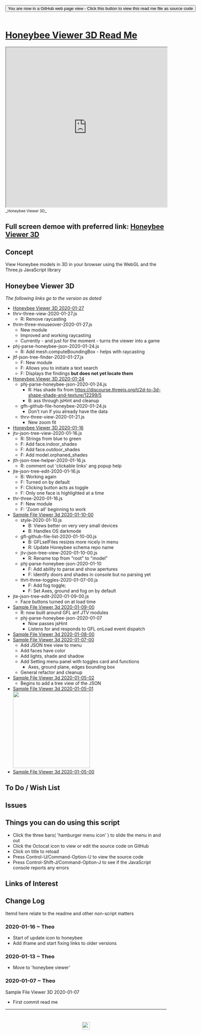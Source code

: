
<span style=display:none; >[You are now in a GitHub source code view - click this link to view Read Me file as a web page]( https://ladybug.tools/www.ladybug.tools/honeybee-viewer/viewer-3d/README.md "View file as a web page." ) </span>

<div><input type=button class = "btn btn-secondary btn-sm" onclick=window.location.href="https://github.com/ladybug-tools/honeybee-viewer/tree/master/viewer-3d/README.md"
value="You are now in a GitHub web page view - Click this button to view this read me file as source code" ></div>

<br>

# [Honeybee Viewer 3D Read Me]( #README.md )


<iframe src=https://ladybug.tools/honeybee-viewer/viewer-3d/ width=100% height=500px >Iframes are not viewable in GitHub source code views</iframe>
_<small>Honeybee Viewer 3D</small>_


## Full screen demoe with preferred link: [Honeybee Viewer 3D]( https://ladybug.tools/honeybee-viewer/viewer-3d/index.html )


## Concept

View Honeybee models in 3D in your browser using the WebGL and the Three.js JavaScript library


## Honeybee Viewer 3D

_The following links go to the version as dated_


* [Honeybee Viewer 3D 2020-01-27]( https://www.ladybug.tools/honeybee-viewer/viewer-3d/v-2020-01-27/honeybee-viewer-3d.html)
* thrv-three-view-2020-01-27.js
	* R: Remove raycasting
* thrm-three-mouseover-2020-01-27.js
	* New module
	* Improved and working raycasting
	* Currently - and just for the moment - turns the viewer into a game
* phj-parse-honeybee-json-2020-01-24.js
	* R: Add mesh.computeBoundingBox - helps with raycasting
* jtf-json-tree-finder-2020-01-27.js
	* F: New module
	* F: Allows you to initiate a text search
	* F: Displays the findings ****but does not yet locate them****
* [Honeybee Viewer 3D 2020-01-24]( https://www.ladybug.tools/honeybee-viewer/viewer-3d/v-2020-01-24/honeybee-viewer-3d.html)
	* phj-parse-honeybee-json-2020-01-24.js
		* R: Has shade fix from https://discourse.threejs.org/t/2d-to-3d-shape-shade-and-texture/12299/5
		* B: ass through jsHint and cleanup
	* gfh-github-file-honeybee-2020-01-24.js
		* Don't run if you already have the data
	* thrv-three-view-2020-01-21.js
		* New zoom fit
* [Honeybee Viewer 3D 2020-01-16]( https://www.ladybug.tools/honeybee-viewer/viewer-3d/v-2020-01-16/honeybee-viewer-3d.html)
* jtv-json-tree-view-2020-01-16.js
	* R: Strings from blue to green
	* F: Add face.indoor_shades
	* F: Add face.outdoor_shades
	* F: Add model.orphaned_shades
* jth-json-tree-helper-2020-01-16.js
	* R: comment out 'clickable links' ang popup help
* jte-json-tree-edit-2020-01-16.js
	* B: Working again
	* F: Turned on by default
	* F: Clicking button acts as toggle
	* F: Only one face is highlighted at a time
* thr-three-2020-01-16.js
	* F: New module
	* F: 'Zoom all' beginning to work
* [Sample File Viewer 3d 2020-01-10-00]( https://www.ladybug.tools/honeybee-viewer/viewer-3d/v-2020-01-10-00/sample-file-viewer-3d.html )
	* style-2020-01-10.js
		* B: Views better on very very small devices
		* B: Handles OS darkmode
	* gfl-github-file-list-2020-01-10-00.js
		* B: GFLselFiles resizes more nicely in menu
		* R: Update Honeybee schema repo name
	* jtv-json-tree-view-2020-01-10-00.js
		* R: Rename top from "root" to "model"
	* phj-parse-honeybee-json-2020-01-10
		* F: Add ability to parse and show apertures
		* F: Identify doors and shades in console but no parsing yet
	* thrt-three-toggles-2020-01-07-00.js
		* F: Add fog toggle;
		* F: Set Axes, ground and fog on by default
* jte-json-tree-edit-2020-01-09-00.js
	* Face buttons turned on at load time
* [Sample File Viewer 3d 2020-01-09-00]( https://www.ladybug.tools/honeybee-viewer/viewer-3d/v-2020-01-09-00/sample-file-viewer-3d.html )
	* R: now built around GFL anf JTV modules
	* phj-parse-honeybee-json-2020-01-07
		* Now passes jsHint
		* Listens for and responds to GFL onLoad event dispatch
* [Sample File Viewer 3d 2020-01-08-00]( https://www.ladybug.tools/honeybee-viewer/viewer-3d/v-2020-01-08-00/sample-file-viewer-3d.html )
* [Sample File Viewer 3d 2020-01-07-00]( https://www.ladybug.tools/honeybee-viewer/viewer-3d/v-2020-01-07-00/sample-file-viewer-3d.html )
	* Add JSON tree view to menu
	* Add faces have color
	* Add lights, shade and shadow
	* Add Setting menu panel with toggles card and functions
		* Axes, ground plane, edges bounding box
	* General refactor and cleanup
* [Sample File Viewer 3d 2020-01-05-02]( https://www.ladybug.tools/honeybee-viewer/viewer-3d/v-2020-01-05-02/sample-file-viewer-3d.html )
	* Begins to add a tree view of the JSON
* [Sample File Viewer 3d 2020-01-05-01]( https://www.ladybug.tools/honeybee-viewer/viewer-3d/v-2020-01-05-01/sample-file-viewer-3d.html ) <br><img src="https://www.ladybug.tools/honeybee-viewer/images/sample-file-viewer-3d-2020-01-05-01.png" width=240>
* [Sample File Viewer 3d 2020-01-05-00]( https://www.ladybug.tools/honeybee-viewer/viewer-3d/sample-file-viewer-3d/v-2020-01-05-00/sample-file-viewer-3d.html )


## To Do / Wish List


## Issues


## Things you can do using this script

* Click the three bars( 'hamburger menu icon' ) to slide the menu in and out
* Click the Octocat icon to view or edit the source code on GitHub
* Click on title to reload
* Press Control-U/Command-Option-U to view the source code
* Press Control-Shift-J/Command-Option-J to see if the JavaScript console reports any errors


## Links of Interest


## Change Log

Itemd here relate to the readme and other non-script matters

### 2020-01-16 ~ Theo

* Start of update icon to honeybee
* Add iframe and start fixing links to older versions


### 2020-01-13 ~ Theo

* Move to 'honeybee viewer'

### 2020-01-07 ~ Theo

Sample File Viewer 3D 2020-01-07

* First commit read me



***

# <center title="hello!" ><a href=javascript:window.scrollTo(0,0); style=text-decoration:none; > <img src='../honeybee.ico' height=24 > </a></center>

